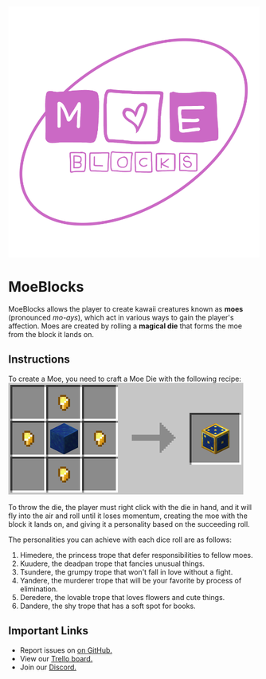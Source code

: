 ![MoeBlocks](./src/main/resources/moeblocks.png)
# MoeBlocks
MoeBlocks allows the player to create kawaii creatures known as **moes** (pronounced
_mo-ays_), which act in various ways to gain the player's affection. Moes are
created by rolling a **magical die** that forms the moe from the block it lands on.

## Instructions
To create a Moe, you need to craft a Moe Die with the following recipe:
![Moe Die Recipe](./src/main/resources/dice.png)

To throw the die, the player must right click with the die in hand, and it
will fly into the air and roll until it loses momentum, creating the moe with
the block it lands on, and giving it a personality based on the succeeding roll.

The personalities you can achieve with each dice roll are as follows:
1. Himedere, the princess trope that defer responsibilities to fellow moes.
2. Kuudere, the deadpan trope that fancies unusual things.
3. Tsundere, the grumpy trope that won't fall in love without a fight.
4. Yandere, the murderer trope that will be your favorite by process of elimination.
5. Deredere, the lovable trope that loves flowers and cute things.
6. Dandere, the shy trope that has a soft spot for books.

## Important Links
* Report issues on [on GitHub.](https://github.com/Akrivus/MoeBlocks/issues)
* View our [Trello board.](https://trello.com/b/3G3TjQyi/moeblocks)
* Join our [Discord.](https://discord.gg/vYvScHx)